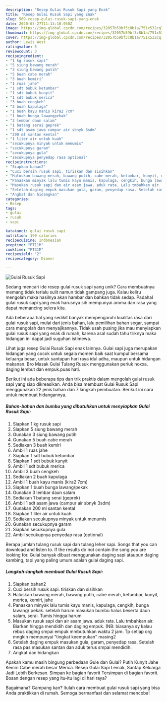 ```yaml
---
description: "Resep Gulai Rusuk Sapi yang Enak"
title: "Resep Gulai Rusuk Sapi yang Enak"
slug: 569-resep-gulai-rusuk-sapi-yang-enak
date: 2020-05-27T11:13:10.950Z
image: https://img-global.cpcdn.com/recipes/32057b59bf3c8b1a/751x532cq70/gulai-rusuk-sapi-foto-resep-utama.jpg
thumbnail: https://img-global.cpcdn.com/recipes/32057b59bf3c8b1a/751x532cq70/gulai-rusuk-sapi-foto-resep-utama.jpg
cover: https://img-global.cpcdn.com/recipes/32057b59bf3c8b1a/751x532cq70/gulai-rusuk-sapi-foto-resep-utama.jpg
author: Lewis West
ratingvalue: 5
reviewcount: 3
recipeingredient:
- "1 kg rusuk sapi"
- "5 siung bawang merah"
- "3 siung bawang putih"
- "5 buah cabe merah"
- "3 buah kemiri"
- "1 ruas jahe"
- "1 sdt bubuk ketumbar"
- "1 sdt bubuk kunyit"
- "1 sdt bubuk merica"
- "3 buah cengkeh"
- "2 buah kapulaga"
- "1 buah kayu manis kira2 7cm"
- "1 buah bunga lawangpekak"
- "3 lembar daun salam"
- "1 batang serai geprek"
- "1 sdt asam jawa campur air sbnyk 3sdm"
- "200 ml santan kental"
- "1 liter air untuk kuah"
- "secukupnya minyak untuk menumis"
- "secukupnya garam"
- "secukupnya gula"
- "secukupnya penyedap rasa optional"
recipeinstructions:
- "Siapkan bahan2"
- "Cuci bersih rusuk sapi. tiriskan dan sisihkan"
- "Haluskan bawang merah, bawang putih, cabe merah, ketumbar, kunyit, merica, kemiri, jahe"
- "Panaskan minyak lalu tumis kayu manis, kapulaga, cengkih, bunga lawang/ pekak. setelah harum masukan bumbu halus beserta daun salam, serai. Tumis hingga harum"
- "Masukan rusuk sapi dan air asam jawa. aduk rata. Lalu tmbahkan air. Biarkan hingga mendidih dan daging empuk. (NB: biasanya sy kalau rebus daging smpai empuk mmbutuhkan waktu 2 jam. Tp setiap org mngkin mempunyai &#34;tingkat keempukan&#34; masing2"
- "Setelah daging empuk masukan gula, garam, penyedap rasa. Setelah rasa pas masukan santan dan aduk terus smpai mendidih."
- "Angkat dan hidangkan"
categories:
- Resep
tags:
- gulai
- rusuk
- sapi

katakunci: gulai rusuk sapi 
nutrition: 199 calories
recipecuisine: Indonesian
preptime: "PT11M"
cooktime: "PT31M"
recipeyield: "2"
recipecategory: Dinner

---
```



![Gulai Rusuk Sapi](https://img-global.cpcdn.com/recipes/32057b59bf3c8b1a/751x532cq70/gulai-rusuk-sapi-foto-resep-utama.jpg)

Sedang mencari ide resep gulai rusuk sapi yang unik? Cara membuatnya memang tidak terlalu sulit namun tidak gampang juga. Kalau keliru mengolah maka hasilnya akan hambar dan bahkan tidak sedap. Padahal gulai rusuk sapi yang enak harusnya sih mempunyai aroma dan rasa yang dapat memancing selera kita.

Ada beberapa hal yang sedikit banyak mempengaruhi kualitas rasa dari gulai rusuk sapi, mulai dari jenis bahan, lalu pemilihan bahan segar, sampai cara mengolah dan menyajikannya. Tidak usah pusing jika mau menyiapkan gulai rusuk sapi yang enak di rumah, karena asal sudah tahu triknya maka hidangan ini dapat jadi suguhan istimewa.

Lihat juga resep Gulai Rusuk Sapi enak lainnya. Gulai sapi juga merupakan hidangan yang cocok untuk segala momen baik saat kumpul bersama keluarga besar, untuk santapan hari raya idul adha, maupun untuk hidangan makanan. Bro Masak Gulai Tulang Rusuk menggunakan periuk noxxa. daging lembut dan empuk.puas hati.


Berikut ini ada beberapa tips dan trik praktis dalam mengolah gulai rusuk sapi yang siap dikreasikan. Anda bisa membuat Gulai Rusuk Sapi menggunakan 22 jenis bahan dan 7 langkah pembuatan. Berikut ini cara untuk membuat hidangannya.

<!--inarticleads1-->

##### Bahan-bahan dan bumbu yang dibutuhkan untuk menyiapkan Gulai Rusuk Sapi:

1. Siapkan 1 kg rusuk sapi
1. Siapkan 5 siung bawang merah
1. Gunakan 3 siung bawang putih
1. Gunakan 5 buah cabe merah
1. Sediakan 3 buah kemiri
1. Ambil 1 ruas jahe
1. Siapkan 1 sdt bubuk ketumbar
1. Siapkan 1 sdt bubuk kunyit
1. Ambil 1 sdt bubuk merica
1. Ambil 3 buah cengkeh
1. Sediakan 2 buah kapulaga
1. Ambil 1 buah kayu manis (kira2 7cm)
1. Siapkan 1 buah bunga lawang/pekak
1. Gunakan 3 lembar daun salam
1. Sediakan 1 batang serai (geprek)
1. Ambil 1 sdt asam jawa (campur air sbnyk 3sdm)
1. Gunakan 200 ml santan kental
1. Siapkan 1 liter air untuk kuah
1. Sediakan secukupnya minyak untuk menumis
1. Gunakan secukupnya garam
1. Siapkan secukupnya gula
1. Ambil secukupnya penyedap rasa (optional)


Berapa jumlah tulang rusuk sapi dan tulang leher sapi. Songs that you can download and listen to. If the results do not contain the song you are looking for. Gulai banyak dibuat menggunakan daging sapi ataupun daging kambing, tapi yang paling umum adalah gulai daging sapi. 

<!--inarticleads2-->

##### Langkah-langkah membuat Gulai Rusuk Sapi:

1. Siapkan bahan2
1. Cuci bersih rusuk sapi. tiriskan dan sisihkan
1. Haluskan bawang merah, bawang putih, cabe merah, ketumbar, kunyit, merica, kemiri, jahe
1. Panaskan minyak lalu tumis kayu manis, kapulaga, cengkih, bunga lawang/ pekak. setelah harum masukan bumbu halus beserta daun salam, serai. Tumis hingga harum
1. Masukan rusuk sapi dan air asam jawa. aduk rata. Lalu tmbahkan air. Biarkan hingga mendidih dan daging empuk. (NB: biasanya sy kalau rebus daging smpai empuk mmbutuhkan waktu 2 jam. Tp setiap org mngkin mempunyai &#34;tingkat keempukan&#34; masing2
1. Setelah daging empuk masukan gula, garam, penyedap rasa. Setelah rasa pas masukan santan dan aduk terus smpai mendidih.
1. Angkat dan hidangkan


Apakah kamu masih bingung perbedaan Gule dan Gulai? Putih Kunyit Jahe Kemiri Cabe merah besar Merica. Resep Gulai Sapi Lemak, Santap Keluarga Jadi Lebih Berkesan. Simpan ke bagian favorit Tersimpan di bagian favorit. Bosan dengan resep yang itu-itu lagi di hari raya? 

Bagaimana? Gampang kan? Itulah cara membuat gulai rusuk sapi yang bisa Anda praktikkan di rumah. Semoga bermanfaat dan selamat mencoba!
